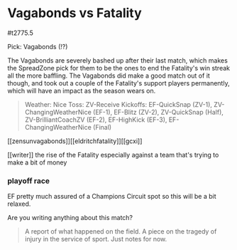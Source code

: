# Vagabonds vs Fatality

#t2775.5

Pick: Vagabonds (!?)

The Vagabonds are severely bashed up after their last match, which makes the SpreadZone pick for them to be the ones to end the Fatality's win streak all the more baffling. The Vagabonds did make a good match out of it though, and took out a couple of the Fatality's support players permanently, which will have an impact as the season wears on.

> Weather: Nice
> Toss: ZV-Receive
> Kickoffs: EF-QuickSnap (ZV-1), ZV-ChangingWeatherNice (EF-1), EF-Blitz (ZV-2), ZV-QuickSnap (Half), ZV-BrilliantCoachZV (EF-2), EF-HighKick (EF-3), EF-ChangingWeatherNice (Final)

[[zensunvagabonds]][[eldritchfatality]][[gcxi]]

[[writer]]
the rise of the Fatality especially against a team that's trying to make a bit of money

### playoff race

EF pretty much assured of a Champions Circuit spot so this will be a bit relaxed.

Are you writing anything about this match?

> A report of what happened on the field.
> A piece on the tragedy of injury in the service of sport.
> Just notes for now.